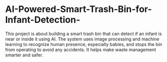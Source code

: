 # AI-Powered-Smart-Trash-Bin-for-Infant-Detection-
This project is about building a smart trash bin that can detect if an infant is near or inside it using AI. The system uses image processing and machine learning to recognize human presence, especially babies, and stops the bin from operating to avoid any accidents. It helps make waste management smarter and safer.
